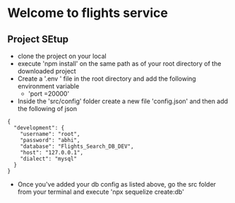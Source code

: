 # Welcome to flights service

## Project SEtup

- clone the project on your local
- execute 'npm install' on the same path as of your root directory of the downloaded project
- Create a '.env ' file in the root directory and add the following environment variable
  - 'port =20000'
- Inside the 'src/config' folder create a new file 'config.json' and then add the following of json

```
{
  "development": {
    "username": "root",
    "password": "abhi",
    "database": "Flights_Search_DB_DEV",
    "host": "127.0.0.1",
    "dialect": "mysql"
  }
}
```

- Once you've added your db config as listed above, go the src folder from your terminal and execute 'npx sequelize create:db'
